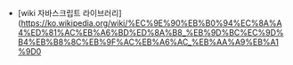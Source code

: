 
- [wiki 자바스크립트 라이브러리](https://ko.wikipedia.org/wiki/%EC%9E%90%EB%B0%94%EC%8A%A4%ED%81%AC%EB%A6%BD%ED%8A%B8_%EB%9D%BC%EC%9D%B4%EB%B8%8C%EB%9F%AC%EB%A6%AC_%EB%AA%A9%EB%A1%9D0
